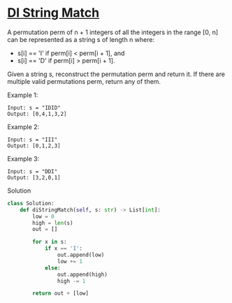 # [DI String Match](https://leetcode.com/problems/di-string-match/)

A permutation perm of n + 1 integers of all the integers in the range [0, n] can be represented as a string s of length n where:

- s[i] == 'I' if perm[i] < perm[i + 1], and
- s[i] == 'D' if perm[i] > perm[i + 1].

Given a string s, reconstruct the permutation perm and return it. If there are multiple valid permutations perm, return 
any of them.

Example 1:
```
Input: s = "IDID"
Output: [0,4,1,3,2]
```
Example 2:
```
Input: s = "III"
Output: [0,1,2,3]
```
Example 3:
```
Input: s = "DDI"
Output: [3,2,0,1]
```
Solution
```python
class Solution:
    def diStringMatch(self, s: str) -> List[int]:
        low = 0
        high = len(s)
        out = []

        for x in s:
            if x == 'I':
                out.append(low)
                low += 1
            else:
                out.append(high)
                high -= 1

        return out + [low]
```